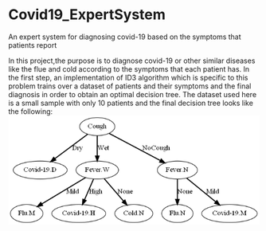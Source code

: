 # Covid19_ExpertSystem
An expert system for diagnosing covid-19 based on the symptoms that patients report

In this project,the purpose is to diagnose covid-19 or other similar diseases like the flue and cold according to the symptoms that each patient has. 
In the first step, an implementation of ID3 algorithm which is specific to this problem trains over a dataset of patients and their symptoms and the final diagnosis
in order to obtain an optimal decision tree. 
The dataset used here is a small sample with only 10 patients and the final decision tree looks like the following:
![alt text](https://github.com/RezaAyenevand/Covid19_ExpertSystem/blob/main/decision_tree.png)
